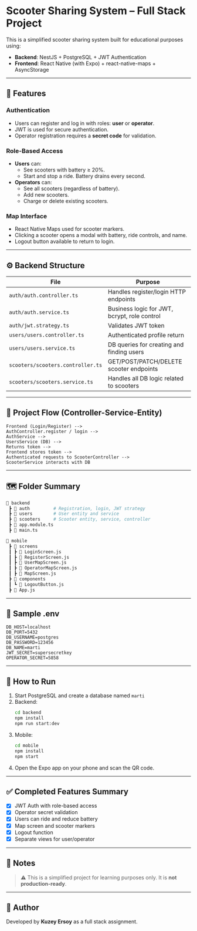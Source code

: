 
#  Scooter Sharing System – Full Stack Project

This is a simplified scooter sharing system built for educational purposes using:

- **Backend**: NestJS + PostgreSQL + JWT Authentication
- **Frontend**: React Native (with Expo) + react-native-maps + AsyncStorage

---

## 🔐 Features

### Authentication
- Users can register and log in with roles: **user** or **operator**.
- JWT is used for secure authentication.
- Operator registration requires a **secret code** for validation.

### Role-Based Access
- **Users** can:
  - See scooters with battery ≥ 20%.
  - Start and stop a ride. Battery drains every second.
- **Operators** can:
  - See all scooters (regardless of battery).
  - Add new scooters.
  - Charge or delete existing scooters.

### Map Interface
- React Native Maps used for scooter markers.
- Clicking a scooter opens a modal with battery, ride controls, and name.
- Logout button available to return to login.

---

## ⚙️ Backend Structure

| File | Purpose |
|------|---------|
| `auth/auth.controller.ts` | Handles register/login HTTP endpoints |
| `auth/auth.service.ts` | Business logic for JWT, bcrypt, role control |
| `auth/jwt.strategy.ts` | Validates JWT token |
| `users/users.controller.ts` | Authenticated profile return |
| `users/users.service.ts` | DB queries for creating and finding users |
| `scooters/scooters.controller.ts` | GET/POST/PATCH/DELETE scooter endpoints |
| `scooters/scooters.service.ts` | Handles all DB logic related to scooters |

---

## 🔄 Project Flow (Controller-Service-Entity)

```
Frontend (Login/Register) --> 
AuthController.register / login --> 
AuthService --> 
UsersService (DB) --> 
Returns token -->
Frontend stores token --> 
Authenticated requests to ScooterController -->
ScooterService interacts with DB
```

---

## 🗺️ Folder Summary

```bash
📁 backend
 ┣ 📁 auth         # Registration, login, JWT strategy
 ┣ 📁 users        # User entity and service
 ┣ 📁 scooters     # Scooter entity, service, controller
 ┣ 📄 app.module.ts
 ┣ 📄 main.ts

📁 mobile
 ┣ 📁 screens
 ┃ ┣ 📄 LoginScreen.js
 ┃ ┣ 📄 RegisterScreen.js
 ┃ ┣ 📄 UserMapScreen.js
 ┃ ┣ 📄 OperatorMapScreen.js
 ┃ ┣ 📄 MapScreen.js
 ┣ 📁 components
 ┃ ┗ 📄 LogoutButton.js
 ┣ 📄 App.js
```

---

## 🧪 Sample .env

```
DB_HOST=localhost
DB_PORT=5432
DB_USERNAME=postgres
DB_PASSWORD=123456
DB_NAME=marti
JWT_SECRET=supersecretkey
OPERATOR_SECRET=5858
```

---

## 🚀 How to Run

1. Start PostgreSQL and create a database named `marti`
2. Backend:
   ```bash
   cd backend
   npm install
   npm run start:dev
   ```
3. Mobile:
   ```bash
   cd mobile
   npm install
   npm start
   ```
4. Open the Expo app on your phone and scan the QR code.

---

## ✅ Completed Features Summary

- [x] JWT Auth with role-based access
- [x] Operator secret validation
- [x] Users can ride and reduce battery
- [x] Map screen and scooter markers
- [x] Logout function
- [x] Separate views for user/operator

---

## 📌 Notes

> ⚠️ This is a simplified project for learning purposes only. It is **not production-ready**.

---

## 🧠 Author

Developed by **Kuzey Ersoy** as a full stack assignment.
